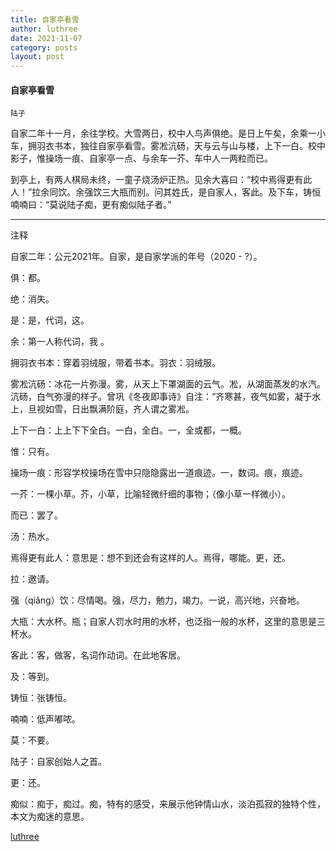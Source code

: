 ```yaml
---
title: 自家亭看雪
author: luthree
date: 2021-11-07
category: posts
layout: post
---
```


#### 自家亭看雪

`陆子`

自家二年十一月，余往学校。大雪两日，校中人鸟声俱绝。是日上午矣，余乘一小车，拥羽衣书本，独往自家亭看雪。雾凇沆砀，天与云与山与楼，上下一白。校中影子，惟操场一痕、自家亭一点、与余车一芥、车中人一两粒而已。

到亭上，有两人棋局未终，一童子烧汤炉正热。见余大喜曰：“校中焉得更有此人！”拉余同饮。余强饮三大瓶而别。问其姓氏，是自家人，客此。及下车，铸恒喃喃曰：“莫说陆子痴，更有痴似陆子者。”

--------

注释

自家二年：公元2021年。自家，是自家学派的年号（2020 - ?）。

俱：都。

绝：消失。

是：是，代词，这。

余：第一人称代词，我 。

拥羽衣书本：穿着羽绒服，带着书本。羽衣：羽绒服。

雾凇沆砀：冰花一片弥漫。雾，从天上下罩湖面的云气。凇，从湖面蒸发的水汽。沆砀，白气弥漫的样子。曾巩《冬夜即事诗》自注：“齐寒甚，夜气如雾，凝于水上，旦视如雪，日出飘满阶庭，齐人谓之雾凇。

上下一白：上上下下全白。一白，全白。一，全或都，一概。

惟：只有。

操场一痕：形容学校操场在雪中只隐隐露出一道痕迹。一，数词。痕，痕迹。

一芥：一棵小草。芥，小草，比喻轻微纤细的事物；（像小草一样微小）。

而已：罢了。

汤：热水。

焉得更有此人：意思是：想不到还会有这样的人。焉得，哪能。更，还。

拉：邀请。

强（qiǎng）饮：尽情喝。强，尽力，勉力，竭力。一说，高兴地，兴奋地。

大瓶：大水杯。瓶；自家人罚水时用的水杯，也泛指一般的水杯，这里的意思是三杯水。

客此：客，做客，名词作动词。在此地客居。

及：等到。

铸恒：张铸恒。

喃喃：低声嘟哝。

莫：不要。

陆子：自家创始人之首。

更：还。

痴似：痴于，痴过。痴，特有的感受，来展示他钟情山水，淡泊孤寂的独特个性，本文为痴迷的意思。

[luthree](https://luthr.ee)
